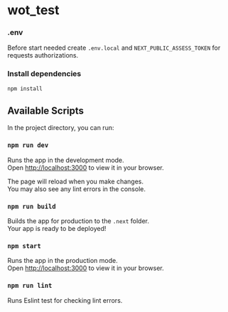 # wot_test

### .env
 
Before start needed create `.env.local` and `NEXT_PUBLIC_ASSESS_TOKEN` for requests authorizations.

### Install dependencies

```sh
npm install
```

## Available Scripts

In the project directory, you can run:

### `npm run dev`

Runs the app in the development mode.\
Open [http://localhost:3000](http://localhost:3000) to view it in your browser.

The page will reload when you make changes.\
You may also see any lint errors in the console.

### `npm run build`

Builds the app for production to the `.next` folder.\
Your app is ready to be deployed!

### `npm start`

Runs the app in the production mode.\
Open [http://localhost:3000](http://localhost:3000) to view it in your browser.

### `npm run lint`

Runs Eslint test for checking lint errors.
